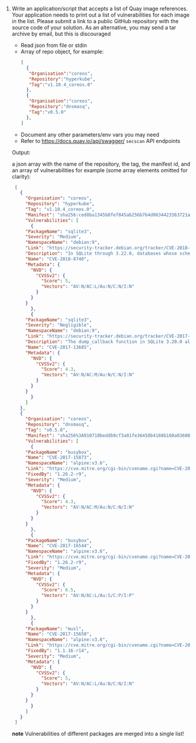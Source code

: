 1. Write an application/script that accepts a list of Quay image references. Your application needs to print out a list of vulnerabilities for each image in the list. Please submit a link to a public GitHub repository with the source code of your solution. As an alternative, you may send a tar archive by email, but this is discouraged
   
   - Read json from file or stdin
   - Array of repo object, for example: 
     ```json 
     [
       {
		"Organisation":"coreos",
		"Repository":"hyperkube",
		"Tag":"v1.10.4_coreos.0"
       },
       {
		"Organisation":"coreos",
		"Repository":"dnsmasq",
		"Tag":"v0.5.0"
       },
     ]
     ```
   - Document any other parameters/env vars you may need
   - Refer to https://docs.quay.io/api/swagger/ `secscan` API endpoints
   
   Output:
   
   a json array with the name of the repository, the tag, the manifest id, and an array of vulnerabilities
   for example (some array elements omitted for clarity):
   
   ```json
	[
	  {
	    "Organisation": "coreos",
	    "Repository": "hyperkube",
	    "Tag": "v1.10.4_coreos.0",
	    "Manifest": "sha256:ced8ba1345b8fef845ab256b7b4d0634423363721afe8f306c1a4bc4a75d9a0c",
	    "Vulnerabilities": [
	      {
		"PackageName": "sqlite3",
		"Severity": "Medium",
		"NamespaceName": "debian:9",
		"Link": "https://security-tracker.debian.org/tracker/CVE-2018-8740",
		"Description": "In SQLite through 3.22.0, databases whose schema is corrupted using a CREATE TABLE AS statement could cause a NULL pointer dereference, related to build.c and prepare.c.",
		"Name": "CVE-2018-8740",
		"Metadata": {
		  "NVD": {
		    "CVSSv2": {
		      "Score": 5,
		      "Vectors": "AV:N/AC:L/Au:N/C:N/I:N"
		    }
		  }
		}
	      },
	      {
		"PackageName": "sqlite3",
		"Severity": "Negligible",
		"NamespaceName": "debian:9",
		"Link": "https://security-tracker.debian.org/tracker/CVE-2017-13685",
		"Description": "The dump_callback function in SQLite 3.20.0 allows remote attackers to cause a denial of service (EXC_BAD_ACCESS and application crash) via a crafted file.",
		"Name": "CVE-2017-13685",
		"Metadata": {
		  "NVD": {
		    "CVSSv2": {
		      "Score": 4.3,
		      "Vectors": "AV:N/AC:M/Au:N/C:N/I:N"
		    }
		  }
		}
	      }
	    ]
	  },
	  {
	    "Organisation": "coreos",
	    "Repository": "dnsmasq",
	    "Tag": "v0.5.0",
	    "Manifest": "sha256%3A910710beddb9cf3a01fe36450b4188b160a03608786c11e0c39b81f570f55377",
	    "Vulnerabilities": [
	      {
		"PackageName": "busybox",
		"Name": "CVE-2017-15873",
		"NamespaceName": "alpine:v3.6",
		"Link": "https://cve.mitre.org/cgi-bin/cvename.cgi?name=CVE-2017-15873",
		"FixedBy": "1.26.2-r9",
		"Severity": "Medium",
		"Metadata": {
		  "NVD": {
		    "CVSSv2": {
		      "Score": 4.3,
		      "Vectors": "AV:N/AC:M/Au:N/C:N/I:N"
		    }
		  }
		}
	      },
	      {
		"PackageName": "busybox",
		"Name": "CVE-2017-16544",
		"NamespaceName": "alpine:v3.6",
		"Link": "https://cve.mitre.org/cgi-bin/cvename.cgi?name=CVE-2017-16544",
		"FixedBy": "1.26.2-r9",
		"Severity": "Medium",
		"Metadata": {
		  "NVD": {
		    "CVSSv2": {
		      "Score": 6.5,
		      "Vectors": "AV:N/AC:L/Au:S/C:P/I:P"
		    }
		  }
		}
	      },
	      {
		"PackageName": "musl",
		"Name": "CVE-2017-15650",
		"NamespaceName": "alpine:v3.6",
		"Link": "https://cve.mitre.org/cgi-bin/cvename.cgi?name=CVE-2017-15650",
		"FixedBy": "1.1.16-r14",
		"Severity": "Medium",
		"Metadata": {
		  "NVD": {
		    "CVSSv2": {
		      "Score": 5,
		      "Vectors": "AV:N/AC:L/Au:N/C:N/I:N"
		    }
		  }
		}
	      }
	    ]
	  }
	]
   ```
   
   **note** Vulnerabilities of different packages are merged into a single list!